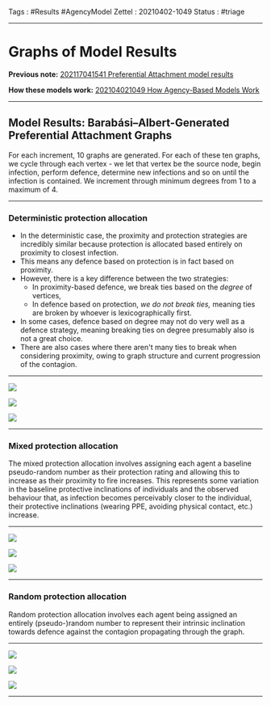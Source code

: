 Tags :    #Results #AgencyModel 
Zettel :  20210402-1049
Status : #triage 

-----

# Graphs of Model Results

**Previous note:** [202117041541 Preferential Attachment model results](202117041541%20Preferential%20Attachment%20model%20results.md)

**How these models work:** [202104021049 How Agency-Based Models Work](202104021049%20How%20Agency-Based%20Models%20Work.md)

-----

## Model Results: Barabási–Albert-Generated Preferential Attachment Graphs

For each increment, 10 graphs are generated. For each of these ten graphs, we cycle through each vertex - we let that vertex be the source node, begin infection, perform defence, determine new infections and so on until the infection is contained. We increment through minimum degrees from 1 to a maximum of 4.

-----

### Deterministic protection allocation

* In the deterministic case, the proximity and protection strategies are incredibly similar because protection is allocated based entirely on proximity to closest infection.
* This means any defence based on protection is in fact based on proximity. 
* However, there is a key difference between the two strategies:
	*  In proximity-based defence, we break ties based on the _degree_ of vertices,
	*  In defence based on protection, _we do not break ties,_ meaning ties are broken by whoever is lexicographically first. 
*  In some cases, defence based on degree may not do very well as a defence strategy, meaning breaking ties on degree presumably also is not a great choice. 
*  There are also cases where there aren't many ties to break when considering proximity, owing to graph structure and current progression of the contagion.

-----


![](Results/202117041543%20charts/percent_infected/1%20-%204/boxplots/Deterministic.jpg)

![](Results/202117041543%20charts/percent_infected/1%20-%204/violinplots/Deterministic.jpg)

![](Results/202117041543%20charts/winners/1%20-%204/Deterministic.jpg)

-----

### Mixed protection allocation

The mixed protection allocation involves assigning each agent a baseline pseudo-random number as their protection rating and allowing this to increase as their proximity to fire increases. This represents some variation in the baseline protective inclinations of individuals and the observed behaviour that, as infection becomes perceivably closer to the individual, their protective inclinations (wearing PPE, avoiding physical contact, etc.) increase.

-----

![](Results/202117041543%20charts/percent_infected/1%20-%204/boxplots/Mixed.jpg)

![](Results/202117041543%20charts/percent_infected/1%20-%204/violinplots/Mixed.jpg)

![](Results/202117041543%20charts/winners/1%20-%204/Mixed.jpg)

-----

### Random protection allocation

Random protection allocation involves each agent being assigned an entirely (pseudo-)random number to represent their intrinsic inclination towards defence against the contagion propagating through the graph.

-----


![](Results/202117041543%20charts/percent_infected/1%20-%204/boxplots/Random.jpg)

![](Results/202117041543%20charts/percent_infected/1%20-%204/violinplots/Random.jpg)

![](Results/202117041543%20charts/winners/1%20-%204/Random.jpg)

-----
